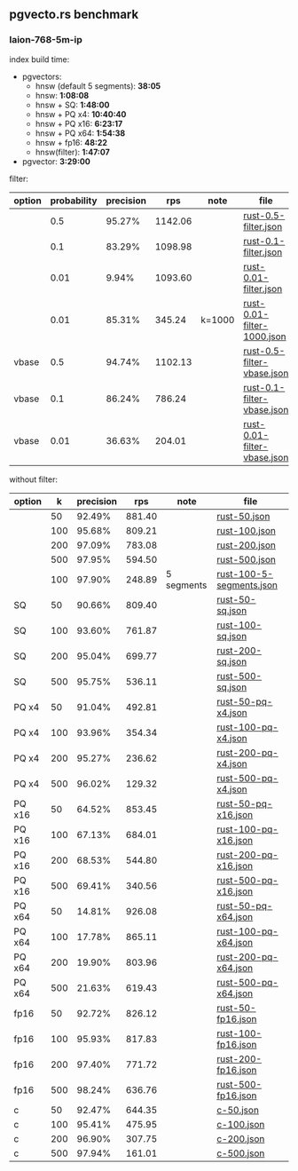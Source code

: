 ## pgvecto.rs benchmark

### laion-768-5m-ip

index build time:
- pgvectors:
  - hnsw (default 5 segments): **38:05**
  - hnsw: **1:08:08**
  - hnsw + SQ: **1:48:00**
  - hnsw + PQ x4: **10:40:40**
  - hnsw + PQ x16: **6:23:17**
  - hnsw + PQ x64: **1:54:38**
  - hnsw + fp16: **48:22**
  - hnsw(filter): **1:47:07**
- pgvector: **3:29:00**

filter:

| option | probability | precision | rps     | note   | file                                                       |
| ------ | ----------- | --------- | ------- | ------ | ---------------------------------------------------------- |
|        | 0.5         | 95.27%    | 1142.06 |        | [rust-0.5-filter.json](rust-0.5-filter.json)               |
|        | 0.1         | 83.29%    | 1098.98 |        | [rust-0.1-filter.json](rust-0.1-filter.json)               |
|        | 0.01        | 9.94%     | 1093.60 |        | [rust-0.01-filter.json](rust-0.01-filter.json)             |
|        | 0.01        | 85.31%    | 345.24  | k=1000 | [rust-0.01-filter-1000.json](rust-0.01-filter-1000.json)   |
| vbase  | 0.5         | 94.74%    | 1102.13 |        | [rust-0.5-filter-vbase.json](rust-0.5-filter-vbase.json)   |
| vbase  | 0.1         | 86.24%    | 786.24  |        | [rust-0.1-filter-vbase.json](rust-0.1-filter-vbase.json)   |
| vbase  | 0.01        | 36.63%    | 204.01  |        | [rust-0.01-filter-vbase.json](rust-0.01-filter-vbase.json) |

without filter:

| option | k   | precision | rps    | note       | file                                                 |
| ------ | --- | --------- | ------ | ---------- | ---------------------------------------------------- |
|        | 50  | 92.49%    | 881.40 |            | [rust-50.json](rust-50.json)                         |
|        | 100 | 95.68%    | 809.21 |            | [rust-100.json](rust-100.json)                       |
|        | 200 | 97.09%    | 783.08 |            | [rust-200.json](rust-200.json)                       |
|        | 500 | 97.95%    | 594.50 |            | [rust-500.json](rust-500.json)                       |
|        | 100 | 97.90%    | 248.89 | 5 segments | [rust-100-5-segments.json](rust-100-5-segments.json) |
| SQ     | 50  | 90.66%    | 809.40 |            | [rust-50-sq.json](rust-50-sq.json)                   |
| SQ     | 100 | 93.60%    | 761.87 |            | [rust-100-sq.json](rust-100-sq.json)                 |
| SQ     | 200 | 95.04%    | 699.77 |            | [rust-200-sq.json](rust-200-sq.json)                 |
| SQ     | 500 | 95.75%    | 536.11 |            | [rust-500-sq.json](rust-500-sq.json)                 |
| PQ x4  | 50  | 91.04%    | 492.81 |            | [rust-50-pq-x4.json](rust-50-pq-x4.json)             |
| PQ x4  | 100 | 93.96%    | 354.34 |            | [rust-100-pq-x4.json](rust-100-pq-x4.json)           |
| PQ x4  | 200 | 95.27%    | 236.62 |            | [rust-200-pq-x4.json](rust-200-pq-x4.json)           |
| PQ x4  | 500 | 96.02%    | 129.32 |            | [rust-500-pq-x4.json](rust-500-pq-x4.json)           |
| PQ x16 | 50  | 64.52%    | 853.45 |            | [rust-50-pq-x16.json](rust-50-pq-x16.json)           |
| PQ x16 | 100 | 67.13%    | 684.01 |            | [rust-100-pq-x16.json](rust-100-pq-x16.json)         |
| PQ x16 | 200 | 68.53%    | 544.80 |            | [rust-200-pq-x16.json](rust-200-pq-x16.json)         |
| PQ x16 | 500 | 69.41%    | 340.56 |            | [rust-500-pq-x16.json](rust-500-pq-x16.json)         |
| PQ x64 | 50  | 14.81%    | 926.08 |            | [rust-50-pq-x64.json](rust-50-pq-x64.json)           |
| PQ x64 | 100 | 17.78%    | 865.11 |            | [rust-100-pq-x64.json](rust-100-pq-x64.json)         |
| PQ x64 | 200 | 19.90%    | 803.96 |            | [rust-200-pq-x64.json](rust-200-pq-x64.json)         |
| PQ x64 | 500 | 21.63%    | 619.43 |            | [rust-500-pq-x64.json](rust-500-pq-x64.json)         |
| fp16   | 50  | 92.72%    | 826.12 |            | [rust-50-fp16.json](rust-50-fp16.json)               |
| fp16   | 100 | 95.93%    | 817.83 |            | [rust-100-fp16.json](rust-100-fp16.json)             |
| fp16   | 200 | 97.40%    | 771.72 |            | [rust-200-fp16.json](rust-200-fp16.json)             |
| fp16   | 500 | 98.24%    | 636.76 |            | [rust-500-fp16.json](rust-500-fp16.json)             |
| c      | 50  | 92.47%    | 644.35 |            | [c-50.json](c-50.json)                               |
| c      | 100 | 95.41%    | 475.95 |            | [c-100.json](c-100.json)                             |
| c      | 200 | 96.90%    | 307.75 |            | [c-200.json](c-200.json)                             |
| c      | 500 | 97.94%    | 161.01 |            | [c-500.json](c-500.json)                             |
